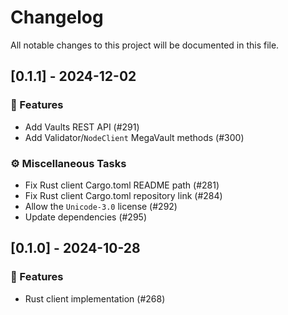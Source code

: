 # Changelog

All notable changes to this project will be documented in this file.

## [0.1.1] - 2024-12-02

### 🚀 Features

- Add Vaults REST API (#291)
- Add Validator/`NodeClient` MegaVault methods (#300)

### ⚙️ Miscellaneous Tasks

- Fix Rust client Cargo.toml README path (#281)
- Fix Rust client Cargo.toml repository link (#284)
- Allow the `Unicode-3.0` license (#292)
- Update dependencies (#295)

## [0.1.0] - 2024-10-28

### 🚀 Features

- Rust client implementation (#268)
